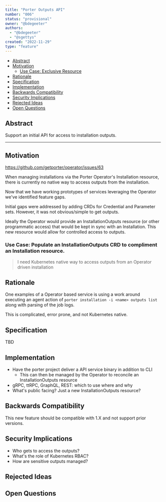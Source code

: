```yaml
---
title: "Porter Outputs API"
number: "006"
status: "provisional"
owner: "@bdegeeter"
authors:
  - "@bdegeeter"
  - "@sgettys"
created: "2022-11-29"
type: "feature"
---
```


* [Abstract](#abstract)
* [Motivation](#motivation)
  * [Use Case: Exclusive Resource](#use-case-exclusive-resource)
* [Rationale](#rationale)
* [Specification](#specification)
* [Implementation](#implementation)
* [Backwards Compatibility](#backwards-compatibility)
* [Security Implications](#security-implications)
* [Rejected Ideas](#rejected-ideas)
* [Open Questions](#open-questions)

## Abstract

Support an initial API for access to installation outputs.

___

## Motivation

https://github.com/getporter/operator/issues/63


When managing installations via the Porter Operator's Installation resource, there
is currently no native way to access outputs from the installation.

Now that we have working prototypes of services leveraging the Operator we've identified feature gaps.

Initial gaps were addressed by adding CRDs for Credential and Parameter sets. However,
it was not obvious/simple to get outputs.

Ideally the Operator would provide an InstallationOutputs resource
(or other programmatic access) that would be kept
in sync with an Installation.  This new resource would allow for controlled access to
outputs.


### Use Case: Populate an InstallationOutputs CRD to compliment an Installation resource.

> I need Kubernetes native way to access outputs from an Operator driven installation


## Rationale

One examples of a Operator based service is using a work around executing
an agent action of `porter installation -i <name> outputs list` along
with parsing of the job logs.

This is complicated, error prone, and not Kubernetes native.

## Specification

TBD

## Implementation

* Have the porter project deliver a API service binary in addition to CLI
  * This can then be managed by the Operator to reconcile an
    InstallationOutputs resource
* gRPC, ttRPC, GraphQL, REST: which to use where and why
* What's public facing?  Just a new InstallationOutputs resource?

## Backwards Compatibility

This new feature should be compatible with 1.X and not support prior versions.

## Security Implications

* Who gets to access the outputs?
* What's the role of Kubernetes RBAC?
* How are sensitive outputs managed?

## Rejected Ideas


## Open Questions

